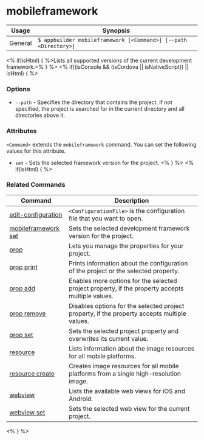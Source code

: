mobileframework
==========

Usage | Synopsis
------|-------
General | `$ appbuilder mobileframework [<Command>] [--path <Directory>]`

<% if(isHtml) { %>Lists all supported versions of the current development framework.<% } %>
<% if((isConsole && (isCordova || isNativeScript)) || isHtml) { %>
### Options
* `--path` - Specifies the directory that contains the project. If not specified, the project is searched for in the current directory and all directories above it.

### Attributes

`<Command>` extends the `mobileframework` command. You can set the following values for this attribute.
* `set` - Sets the selected framework version for the project.
<% } %>
<% if(isHtml) { %> 
### Related Commands

Command | Description
----------|----------
[edit-configuration](edit-configuration.html) | `<ConfigurationFile>` is the configuration file that you want to open.
[mobileframework set](mobileframework-set.html) | Sets the selected development framework version for the project.
[prop](prop.html) | Lets you manage the properties for your project.
[prop print](prop-print.html) | Prints information about the configuration of the project or the selected property.
[prop add](prop-add.html) | Enables more options for the selected project property, if the property accepts multiple values.
[prop remove](prop-remove.html) | Disables options for the selected project property, if the property accepts multiple values.
[prop set](prop-set.html) | Sets the selected project property and overwrites its current value.
[resource](resource.html) | Lists information about the image resources for all mobile platforms.
[resource create](resource-create.html) | Creates image resources for all mobile platforms from a single high-resolution image.
[webview](webview.html) | Lists the available web views for iOS and Android.
[webview set](webview-set.html) | Sets the selected web view for the current project.
<% } %>
